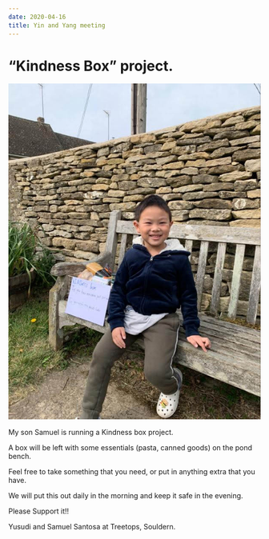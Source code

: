 ```yaml
---
date: 2020-04-16
title: Yin and Yang meeting
---
```


# “Kindness Box” project.


![Samuel and Box](samuel-box.jpg)

My son Samuel is running a Kindness box project.

A box will be left with some essentials (pasta, canned goods) on the pond bench.

Feel free  to take something that you need, or put in anything extra that you have.

We will put this out daily in the morning and keep it safe in the evening.

Please Support it!!

Yusudi and Samuel Santosa at Treetops, Souldern.

